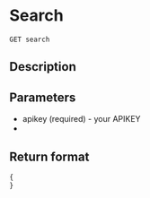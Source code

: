 # Search

    GET search

## Description
   

## Parameters
* apikey (required) - your APIKEY
*  

## Return format

```javascript	
{ 
}  
